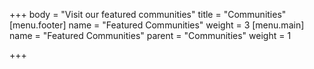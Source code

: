 +++
body = "Visit our featured communities"
title = "Communities"
[menu.footer]
name = "Featured Communities"
weight = 3
[menu.main]
name = "Featured Communities"
parent = "Communities"
weight = 1

+++
